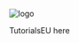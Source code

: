 ![logo](https://user-images.githubusercontent.com/18527947/198551207-ea7e0392-d2e0-4034-911e-8f73455a0166.png)


TutorialsEU here

